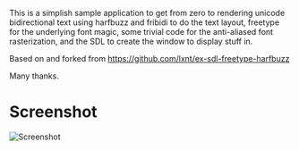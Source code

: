 This is a simplish sample application to get from zero to rendering unicode
bidirectional text using harfbuzz and fribidi to do the text layout, 
freetype for the underlying font magic, some trivial code for 
the anti-aliased font rasterization, and the SDL 
to create the window to display stuff in.

Based on and forked from https://github.com/lxnt/ex-sdl-freetype-harfbuzz

Many thanks.

Screenshot
==========

![Screenshot](https://github.com/UnickSoft/ex-sdl-freetype-harfbuzz-fribidi/raw/master/screenshot.png)
